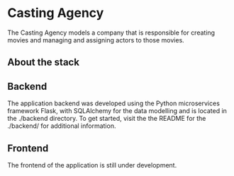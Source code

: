 # Casting Agency
The Casting Agency models a company that is responsible for creating movies and managing and assigning actors to those movies.

## About the stack

## Backend
The application backend was developed using the Python microservices framework Flask, with SQLAlchemy for the data modelling and is located in the ./backend directory. To get started, visit the the README for the ./backend/ for additional information.

## Frontend
The frontend of the application is still under development.